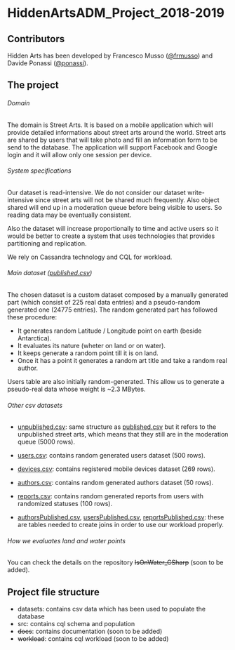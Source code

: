 # HiddenArtsADM_Project_2018-2019
## Contributors
Hidden Arts has been developed by Francesco Musso ([@frmusso](https://github.com/frmusso)) and Davide Ponassi ([@ponassi](https://github.com/ponassi)).

## The project
###### Domain
The domain is Street Arts. It is based on a mobile application which will provide detailed informations about street arts around the world. Street arts are shared by users that will take photo and fill an information form to be send to the database. The application will support Facebook and Google login and it will allow only one session per device.

###### System specifications
Our dataset is read-intensive. We do not consider our dataset write-intensive since street arts will not be shared much frequently. Also object shared will end up in a moderation queue before being visible to users. So reading data may be eventually consistent.

Also the dataset will increase proportionally to time and active users so it would be better to create a system that uses technologies that provides partitioning and replication.

We rely on Cassandra technology and CQL for workload.

###### Main dataset ([published.csv](/datasets/published.csv))
The chosen dataset is a custom dataset composed by a manually generated part (which consist of 225 real data entries) and a pseudo-random generated one (24775 entries). The random generated part has followed these procedure:

- It generates random Latitude / Longitude point on earth (beside Antarctica).
- It evaluates its nature (wheter on land or on water).
- It keeps generate a random point till it is on land.
- Once it has a point it generates a random art title and take a random real author.

Users table are also initially random-generated.
This allow us to generate a pseudo-real data whose weight is ~2.3 MBytes.

###### Other csv datasets

- [unpublished.csv](/datasets/unpublished.csv): same structure as [published.csv](/datasets/published.csv) but it refers to the unpublished street arts, which means that they still are in the moderation queue (5000 rows).

- [users.csv](/datasets/users.csv): contains random generated users dataset (500 rows).

- [devices.csv](/datasets/devices.csv): contains registered mobile devices dataset (269 rows).

- [authors.csv](/datasets/authors.csv): contains random generated authors dataset (50 rows).

- [reports.csv](/datasets/reports.csv): contains random generated reports from users with randomized statuses (100 rows).

- [authorsPublished.csv](/datasets/authorsPublished.csv), [usersPublished.csv](/datasets/usersPublished.csv), [reportsPublished.csv](/datasets/reportsPublished.csv): these are tables needed to create joins in order to use our workload properly.

###### How we evaluates land and water points
You can check the details on the repository ~~IsOnWater_CSharp~~ (soon to be added).

## Project file structure
- datasets: contains csv data which has been used to populate the database
- src: contains cql schema and population
- ~~docs~~: contains documentation (soon to be added)
- ~~workload~~: contains cql workload (soon to be added)
